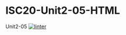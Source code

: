 # ISC20-Unit2-05-HTML
Unit2-05
[![linter](https://github.com/Arvin.Leung/ISC20-Unit2-05-HTML/workflows/linter/badge.svg)](https://github.com/marketplace/actions/super-linter)       
